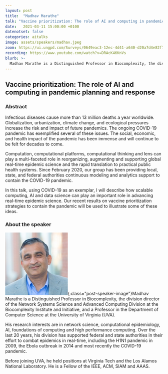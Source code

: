 ```yaml
---
layout: post
title:  "Madhav Marathe"
talk: "Vaccine prioritization: The role of AI and computing in pandemic planning and response"
date:   2021-03-11 15:00:00 +0100
datenotset: false
categories: aitalks
image: assets/speakers/madhav.jpeg
zoom: https://ui.ungpd.com/Surveys/0649eac3-12ec-4d41-a640-d20a7d4e82f7
recording: https://www.youtube.com/watch?v=DRAcK46KnVs
blurb: >-
  Madhav Marathe is a Distinguished Professor in Biocomplexity, the division director of the Network Systems Science and Advanced Computing Division at the Biocomplexity Institute and Initiative, and a Professor in the Department of Computer Science at the University of Virginia (UVA).
---
```


## Vaccine prioritization: The role of AI and computing in pandemic planning and response

### Abstract
Infectious diseases cause more than 13 million deaths a year worldwide. Globalization, urbanization, climate change, and ecological pressures increase the risk and impact of future pandemics.  The ongoing COVID-19 pandemic has exemplified several of these issues. The social, economic, and health impact of the pandemic has been immense and will continue to be felt for decades to come.

Computation, computational platforms, computational thinking and lens can play a multi-faceted role in reorganizing, augmenting and supporting global real-time epidemic science and the rapid translation to practical public health systems. Since February 2020, our group has been providing local, state, and federal authorities continuous modeling and analytics  support to contain the COVID-19 pandemic.

In this talk, using COVID-19 as an exemplar, I will describe how scalable computing, AI and  data science can play an important role in advancing real-time epidemic science. Our recent results on vaccine prioritization strategies to contain the pandemic will be used to illustrate some of these ideas.

### About the speaker
![Madhav Marathe](/assets/speakers/madhav.jpeg){:class="post-speaker-image"}Madhav Marathe is a Distinguished Professor in Biocomplexity, the division director of the Network Systems Science and Advanced Computing Division at the Biocomplexity Institute and Initiative, and a Professor in the Department of Computer Science at the University of Virginia (UVA).

His research interests are in network science, computational epidemiology, AI, foundations of computing and high performance computing. Over the last 20 years, his division has supported federal and state authorities in their effort to combat epidemics in real-time, including the H1N1 pandemic in 2009, the Ebola outbreak in 2014 and most recently the COVID-19 pandemic.

Before joining UVA, he held positions at Virginia Tech and the Los Alamos National Laboratory. He is a Fellow of the IEEE, ACM, SIAM and AAAS.
